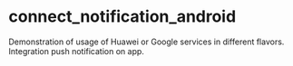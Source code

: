 # connect_notification_android
Demonstration of usage of Huawei or Google services in different flavors. Integration push notification on app.
